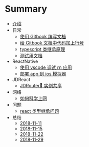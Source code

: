 # Summary

* [介绍](README.md)
* 日常
    * [使用 Gitbook 编写文档](documents/日常/使用Gitbook编写文档.md)
    * [给 Gitbook 文档中代码加上行号](documents/日常/给Gitbook文档中代码加上行号.md)
    * [typescript 类继承原理](documents/日常/typescript类继承原理.md)
    * [测试用文档](documents/日常/测试用文档.md)
* ReactNative
    * [使用 vscode 调试 rn 应用](documents/ReactNative/使用vscode调试rn应用.md)
    * [部署 app 到 ios 模拟器](documents/ReactNative/部署app到ios模拟器.md)
* JDReact
    * [JDRouter 实例共享](documents/JDReact/JDRouter实例共享.md)
* 网络
    * [如何科学上网](documents/网络/如何科学上网.md)
* 问题
    * [react 类型继承问题](documents/问题/react类型继承问题.md)
* 总结
    * [2018-11-11](documents/总结/2018-11-11.md)
    * [2018-11-15](documents/总结/2018-11-15.md)
    * [2018-11-22](documents/总结/2018-11-22.md)
    * [2018-11-29](documents/总结/2018-11-29.md)

